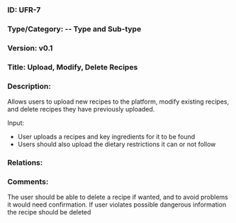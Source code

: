 ### ID: UFR-7

### Type/Category: -- Type and Sub-type

### Version: v0.1

### Title: Upload, Modify, Delete Recipes 

### Description: 
Allows users to upload new recipes to the platform, modify existing recipes, and delete recipes they have previously uploaded.

Input:
* User uploads a recipes and key ingredients for it to be found 
* Users should also upload the dietary restrictions it can or not follow 


### Relations: 

### Comments: 
The user should be able to delete a recipe if wanted, and to avoid problems it would need confirmation. 
If user violates possible dangerous information the recipe should be deleted
